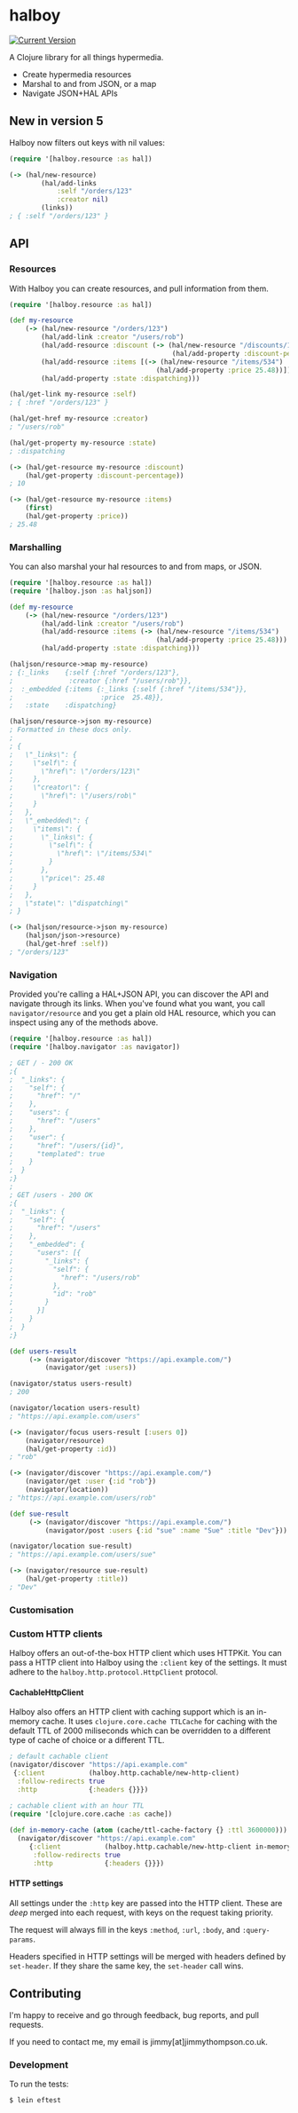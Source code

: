 # halboy

[![Current Version](https://clojars.org/halboy/latest-version.svg)](https://clojars.org/halboy)

A Clojure library for all things hypermedia.

* Create hypermedia resources
* Marshal to and from JSON, or a map
* Navigate JSON+HAL APIs

## New in version 5

Halboy now filters out keys with nil values:

```clojure
(require '[halboy.resource :as hal])

(-> (hal/new-resource)
        (hal/add-links
            :self "/orders/123" 
            :creator nil)
        (links))
; { :self "/orders/123" }
```

## API

### Resources

With Halboy you can create resources, and pull information from them.

```clojure
(require '[halboy.resource :as hal])

(def my-resource
    (-> (hal/new-resource "/orders/123")
        (hal/add-link :creator "/users/rob")
        (hal/add-resource :discount (-> (hal/new-resource "/discounts/1256")
                                         (hal/add-property :discount-percentage 10)))
        (hal/add-resource :items [(-> (hal/new-resource "/items/534")
                                     (hal/add-property :price 25.48))])
        (hal/add-property :state :dispatching)))

(hal/get-link my-resource :self)
; { :href "/orders/123" }

(hal/get-href my-resource :creator)
; "/users/rob"

(hal/get-property my-resource :state)
; :dispatching

(-> (hal/get-resource my-resource :discount)
    (hal/get-property :discount-percentage))
; 10

(-> (hal/get-resource my-resource :items)
    (first)
    (hal/get-property :price))
; 25.48
```

### Marshalling

You can also marshal your hal resources to and from maps, or JSON.

```clojure
(require '[halboy.resource :as hal])
(require '[halboy.json :as haljson])

(def my-resource
    (-> (hal/new-resource "/orders/123")
        (hal/add-link :creator "/users/rob")
        (hal/add-resource :items (-> (hal/new-resource "/items/534")
                                     (hal/add-property :price 25.48)))
        (hal/add-property :state :dispatching)))

(haljson/resource->map my-resource)
; {:_links    {:self {:href "/orders/123"},
;              :creator {:href "/users/rob"}},
;  :_embedded {:items {:_links {:self {:href "/items/534"}},
;                      :price  25.48}},
;   :state    :dispatching}

(haljson/resource->json my-resource)
; Formatted in these docs only.
;
; {
;   \"_links\": {
;     \"self\": {
;       \"href\": \"/orders/123\"
;     },
;     \"creator\": {
;       \"href\": \"/users/rob\"
;     }
;   },
;   \"_embedded\": {
;     \"items\": {
;       \"_links\": {
;         \"self\": {
;           \"href\": \"/items/534\"
;         }
;       },
;       \"price\": 25.48
;     }
;   },
;   \"state\": \"dispatching\"
; }

(-> (haljson/resource->json my-resource)
    (haljson/json->resource)
    (hal/get-href :self))
; "/orders/123"
```

### Navigation

Provided you're calling a HAL+JSON API, you can discover the API and navigate
through its links. When you've found what you want, you call
`navigator/resource` and you get a plain old HAL resource, which you can inspect
using any of the methods above.

```clojure
(require '[halboy.resource :as hal])
(require '[halboy.navigator :as navigator])

; GET / - 200 OK
;{
;  "_links": {
;    "self": {
;      "href": "/"
;    },
;    "users": {
;      "href": "/users"
;    },
;    "user": {
;      "href": "/users/{id}",
;      "templated": true
;    }
;  }
;}
;
; GET /users - 200 OK
;{
;  "_links": {
;    "self": {
;      "href": "/users"
;    },
;    "_embedded": {
;      "users": [{
;        "_links": {
;          "self": {
;            "href": "/users/rob"
;          },
;          "id": "rob"
;        }
;      }]
;    }
;  }
;}

(def users-result
     (-> (navigator/discover "https://api.example.com/")
         (navigator/get :users))

(navigator/status users-result)
; 200

(navigator/location users-result)
; "https://api.example.com/users"

(-> (navigator/focus users-result [:users 0])
    (navigator/resource)
    (hal/get-property :id))
; "rob"

(-> (navigator/discover "https://api.example.com/")
    (navigator/get :user {:id "rob"})
    (navigator/location))
; "https://api.example.com/users/rob"

(def sue-result
     (-> (navigator/discover "https://api.example.com/")
         (navigator/post :users {:id "sue" :name "Sue" :title "Dev"}))

(navigator/location sue-result)
; "https://api.example.com/users/sue"

(-> (navigator/resource sue-result)
    (hal/get-property :title))
; "Dev"
```

### Customisation

### Custom HTTP clients

Halboy offers an out-of-the-box HTTP client which uses HTTPKit. You can pass
a HTTP client into Halboy using the `:client` key of the settings. It must
adhere to the `halboy.http.protocol.HttpClient` protocol.

#### CachableHttpClient
Halboy also offers an HTTP client with caching support which is an in-memory 
cache. It uses `clojure.core.cache TTLCache` for caching with the default TTL of 
2000 miliseconds which can be overridden to a different type of cache of choice
or a different TTL. 
```clojure
; default cachable client
(navigator/discover "https://api.example.com"
 {:client           (halboy.http.cachable/new-http-client)
  :follow-redirects true
  :http             {:headers {}}})
  
; cachable client with an hour TTL
(require '[clojure.core.cache :as cache])

(def in-memory-cache (atom (cache/ttl-cache-factory {} :ttl 3600000)))
  (navigator/discover "https://api.example.com"
     {:client           (halboy.http.cachable/new-http-client in-memory-cache)
      :follow-redirects true
      :http             {:headers {}}})
```
#### HTTP settings

All settings under the `:http` key are passed into the HTTP client. These are
_deep_ merged into each request, with keys on the request taking priority.

The request will always fill in the keys `:method`, `:url`, `:body`, and
`:query-params`.

Headers specified in HTTP settings will be merged with headers defined by
`set-header`. If they share the same key, the `set-header` call wins.

## Contributing

I'm happy to receive and go through feedback, bug reports, and pull requests.

If you need to contact me, my email is jimmy[at]jimmythompson.co.uk.

### Development 
To run the tests:

```sh
$ lein eftest
```
